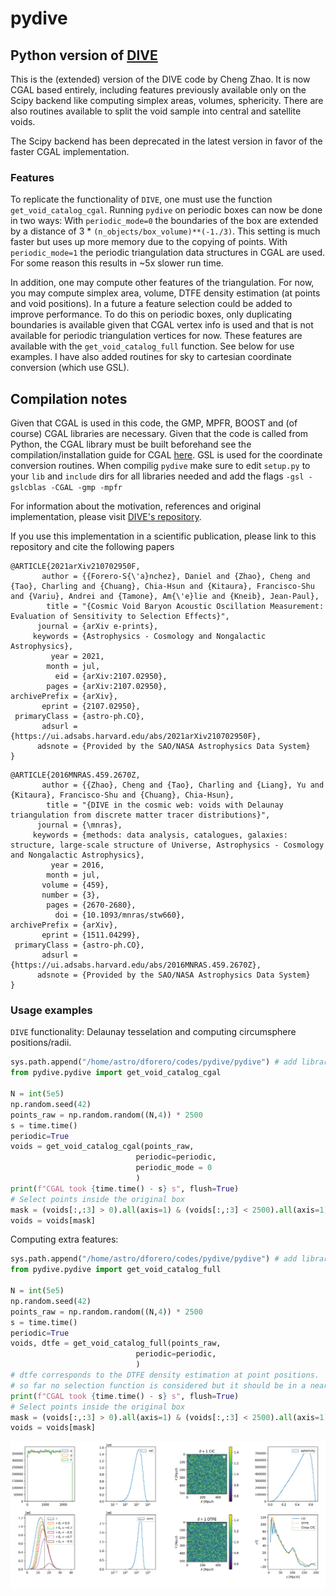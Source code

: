 # pydive
## Python version of [DIVE](https://github.com/cheng-zhao/DIVE)


This is the (extended) version of the DIVE code by Cheng Zhao. It is now CGAL based entirely, including features previously available only on the Scipy backend like computing simplex areas, volumes, sphericity. There are also routines available to split the void sample into central and satellite voids. 

The Scipy backend has been deprecated in the latest version in favor of the faster CGAL implementation. 

### Features
To replicate the functionality of `DIVE`, one must use the function `get_void_catalog_cgal`.
Running `pydive` on periodic boxes can now be done in two ways: With `periodic_mode=0` the boundaries of the box are extended by a distance of 3 * `(n_objects/box_volume)**(-1./3)`. This setting is much faster but uses up more memory due to the copying of points. With `periodic_mode=1` the periodic triangulation data structures in CGAL are used. For some reason this results in ~5x slower run time.

In addition, one may compute other features of the triangulation. For now, you may compute simplex area, volume, DTFE density estimation (at points and void positions). In a future a feature selection could be added to improve performance. To do this on periodic boxes, only duplicating boundaries is available given that CGAL vertex info is used and that is not available for periodic triangulation vertices for now. These features are available with the `get_void_catalog_full` function. See below for use examples.
I have also added routines for sky to cartesian coordinate conversion (which use GSL).

## Compilation notes

Given that CGAL is used in this code, the GMP, MPFR, BOOST and (of course) CGAL libraries are necessary. Given that the code is called from Python, the CGAL library must be built beforehand see the compilation/installation guide for CGAL [here](https://doc.cgal.org/latest/Manual/installation.html). GSL is used for the coordinate conversion routines. When compilig `pydive` make sure to edit `setup.py` to your `lib` and `include` dirs for all libraries needed and add the flags `-gsl -gslcblas -CGAL -gmp -mpfr`

For information about the motivation, references and original implementation, please visit [DIVE's repository](https://github.com/cheng-zhao/DIVE). 

If you use this implementation in a scientific publication, please link to this repository and cite the following papers
```
@ARTICLE{2021arXiv210702950F,
       author = {{Forero-S{\'a}nchez}, Daniel and {Zhao}, Cheng and {Tao}, Charling and {Chuang}, Chia-Hsun and {Kitaura}, Francisco-Shu and {Variu}, Andrei and {Tamone}, Am{\'e}lie and {Kneib}, Jean-Paul},
        title = "{Cosmic Void Baryon Acoustic Oscillation Measurement: Evaluation of Sensitivity to Selection Effects}",
      journal = {arXiv e-prints},
     keywords = {Astrophysics - Cosmology and Nongalactic Astrophysics},
         year = 2021,
        month = jul,
          eid = {arXiv:2107.02950},
        pages = {arXiv:2107.02950},
archivePrefix = {arXiv},
       eprint = {2107.02950},
 primaryClass = {astro-ph.CO},
       adsurl = {https://ui.adsabs.harvard.edu/abs/2021arXiv210702950F},
      adsnote = {Provided by the SAO/NASA Astrophysics Data System}
}
```
```
@ARTICLE{2016MNRAS.459.2670Z,
       author = {{Zhao}, Cheng and {Tao}, Charling and {Liang}, Yu and {Kitaura}, Francisco-Shu and {Chuang}, Chia-Hsun},
        title = "{DIVE in the cosmic web: voids with Delaunay triangulation from discrete matter tracer distributions}",
      journal = {\mnras},
     keywords = {methods: data analysis, catalogues, galaxies: structure, large-scale structure of Universe, Astrophysics - Cosmology and Nongalactic Astrophysics},
         year = 2016,
        month = jul,
       volume = {459},
       number = {3},
        pages = {2670-2680},
          doi = {10.1093/mnras/stw660},
archivePrefix = {arXiv},
       eprint = {1511.04299},
 primaryClass = {astro-ph.CO},
       adsurl = {https://ui.adsabs.harvard.edu/abs/2016MNRAS.459.2670Z},
      adsnote = {Provided by the SAO/NASA Astrophysics Data System}
}

```

### Usage examples

`DIVE` functionality: Delaunay tesselation and computing circumsphere positions/radii.
```python
sys.path.append("/home/astro/dforero/codes/pydive/pydive") # add library location to path
from pydive.pydive import get_void_catalog_cgal

N = int(5e5)
np.random.seed(42)
points_raw = np.random.random((N,4)) * 2500
s = time.time()
periodic=True
voids = get_void_catalog_cgal(points_raw, 
                            periodic=periodic, 
                            periodic_mode = 0
                            )
print(f"CGAL took {time.time() - s} s", flush=True)
# Select points inside the original box
mask = (voids[:,:3] > 0).all(axis=1) & (voids[:,:3] < 2500).all(axis=1)
voids = voids[mask]

```
Computing extra features:
```python
sys.path.append("/home/astro/dforero/codes/pydive/pydive") # add library location to path
from pydive.pydive import get_void_catalog_full

N = int(5e5)
np.random.seed(42)
points_raw = np.random.random((N,4)) * 2500
s = time.time()
periodic=True
voids, dtfe = get_void_catalog_full(points_raw, 
                            periodic=periodic, 
                            )
# dtfe corresponds to the DTFE density estimation at point positions.
# so far no selection function is considered but it should be in a near future
print(f"CGAL took {time.time() - s} s", flush=True)
# Select points inside the original box
mask = (voids[:,:3] > 0).all(axis=1) & (voids[:,:3] < 2500).all(axis=1)
voids = voids[mask]

```
![alt text](https://github.com/dforero0896/pydive/blob/cgal/tests/dtfe.png?raw=true)
